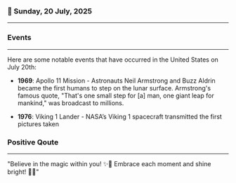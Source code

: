 ### 📅 Sunday, 20 July, 2025
------
### Events
------
Here are some notable events that have occurred in the United States on July 20th:

- **1969**: Apollo 11 Mission - Astronauts Neil Armstrong and Buzz Aldrin became the first humans to step on the lunar surface. Armstrong's famous quote, "That's one small step for [a] man, one giant leap for mankind," was broadcast to millions.
  
- **1976**: Viking 1 Lander - NASA’s Viking 1 spacecraft transmitted the first pictures taken
### Positive Qoute
------
"Believe in the magic within you! ✨🌟 Embrace each moment and shine bright! 🌼😊"
